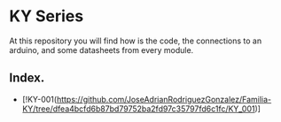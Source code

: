# KY Series
At this repository you will find how is the code, the connections to an arduino, and some datasheets from every module.
## Index.
* [!KY-001(https://github.com/JoseAdrianRodriguezGonzalez/Familia-KY/tree/dfea4bcfd6b87bd79752ba2fd97c35797fd6c1fc/KY_001)]
